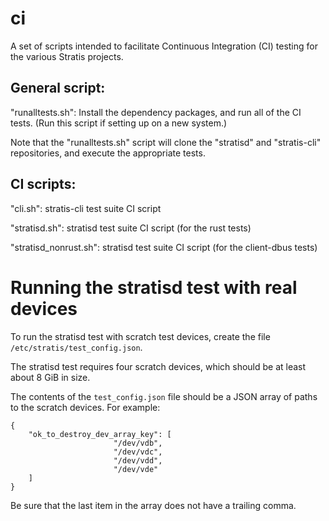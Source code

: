 # ci

A set of scripts intended to facilitate Continuous Integration (CI) testing for the various Stratis projects.

## General script:

"runalltests.sh": Install the dependency packages, and run all of the CI tests.  (Run this script if setting up on a new system.)

Note that the "runalltests.sh" script will clone the "stratisd" and "stratis-cli" repositories, and execute the appropriate tests.

## CI scripts:

"cli.sh": stratis-cli test suite CI script

"stratisd.sh": stratisd test suite CI script (for the rust tests)

"stratisd_nonrust.sh": stratisd test suite CI script (for the client-dbus tests)

# Running the stratisd test with real devices

To run the stratisd test with scratch test devices, create the file `/etc/stratis/test_config.json`.

The stratisd test requires four scratch devices, which should be at least about 8 GiB in size.

The contents of the `test_config.json` file should be a JSON array of paths to the scratch devices.  For example:

```
{
    "ok_to_destroy_dev_array_key": [
    				   "/dev/vdb",
    				   "/dev/vdc",
    				   "/dev/vdd",
    				   "/dev/vde"
    ]
}
```

Be sure that the last item in the array does not have a trailing comma.
